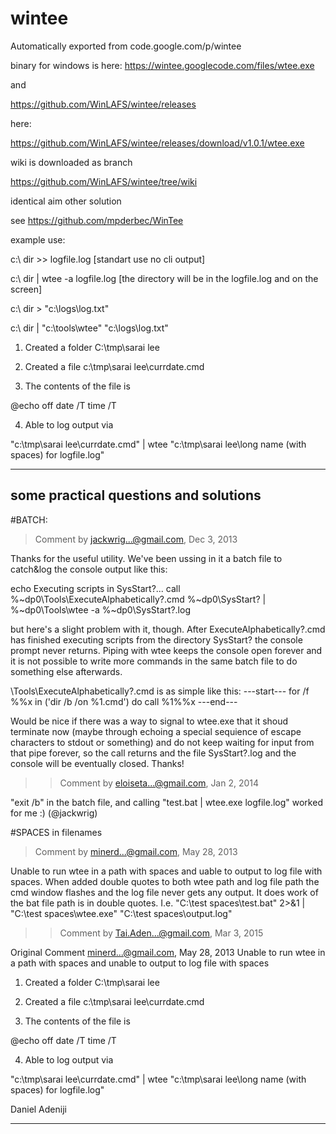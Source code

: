 # wintee
Automatically exported from code.google.com/p/wintee

binary for windows is here:
https://wintee.googlecode.com/files/wtee.exe
  
and
  
https://github.com/WinLAFS/wintee/releases
  
here:
  
https://github.com/WinLAFS/wintee/releases/download/v1.0.1/wtee.exe
  
wiki is downloaded as branch
  
https://github.com/WinLAFS/wintee/tree/wiki
  
  
identical aim other solution
  
see https://github.com/mpderbec/WinTee
   

example use:
  
c:\ dir >> logfile.log [standart use no cli output]
  
c:\ dir | wtee -a logfile.log [the directory will be in the logfile.log and on the screen]
  
  
c:\ dir > "c:\logs\log.txt"
  
c:\ dir | "c:\tools\wtee" "c:\logs\log.txt"
  

1) Created a folder C:\tmp\sarai lee

2) Created a file c:\tmp\sarai lee\currdate.cmd

3) The contents of the file is

@echo off date /T time /T

4) Able to log output via

"c:\tmp\sarai lee\currdate.cmd" | wtee "c:\tmp\sarai lee\long name (with spaces) for logfile.log" 




-------------------
some practical questions and solutions
-------------------
#BATCH:

> Comment by jackwrig...@gmail.com, Dec 3, 2013

Thanks for the useful utility. We've been ussing in it a batch file to catch&log the console output like this:

echo Executing scripts in SysStart?... call %~dp0\Tools\ExecuteAlphabetically?.cmd %~dp0\SysStart? | %~dp0\Tools\wtee -a %~dp0\SysStart?.log

but here's a slight problem with it, though. After ExecuteAlphabetically?.cmd has finished executing scripts from the directory SysStart? the console prompt never returns. Piping with wtee keeps the console open forever and it is not possible to write more commands in the same batch file to do something else afterwards.

\Tools\ExecuteAlphabetically?.cmd is as simple like this: ---start--- for /f %%x in ('dir /b /on %1\.cmd') do call %1\%%x ---end---

Would be nice if there was a way to signal to wtee.exe that it shoud terminate now (maybe through echoing a special sequience of escape characters to stdout or something) and do not keep waiting for input from that pipe forever, so the call returns and the file SysStart?.log and the console will be eventually closed. Thanks!

>>Comment by eloiseta...@gmail.com, Jan 2, 2014

"exit /b" in the batch file, and calling "test.bat | wtee.exe logfile.log" worked for me :) (@jackwrig)

#SPACES in filenames

> Comment by minerd...@gmail.com, May 28, 2013

Unable to run wtee in a path with spaces and uable to output to log file with spaces. When added double quotes to both wtee path and log file path the cmd window flashes and the log file never gets any output. It does work of the bat file path is in double quotes. I.e. "C:\test spaces\test.bat" 2>&1 | "C:\test spaces\wtee.exe" "C:\test spaces\output.log"

>> Comment by Tai.Aden...@gmail.com, Mar 3, 2015

Original Comment minerd...@gmail.com, May 28, 2013 Unable to run wtee in a path with spaces and unable to output to log file with spaces

1) Created a folder C:\tmp\sarai lee

2) Created a file c:\tmp\sarai lee\currdate.cmd

3) The contents of the file is

@echo off date /T time /T

4) Able to log output via

"c:\tmp\sarai lee\currdate.cmd" | wtee "c:\tmp\sarai lee\long name (with spaces) for logfile.log"

Daniel Adeniji


_______

